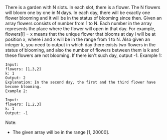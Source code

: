 There is a garden with N slots. In each slot, there is a flower. The N flowers will bloom one by one in N days. In each day, there will be exactly one flower blooming and it will be in the status of blooming since then.
Given an array flowers consists of number from 1 to N. Each number in the array represents the place where the flower will open in that day.
For example, flowers[i] = x means that the unique flower that blooms at day i will be at position x, where i and x will be in the range from 1 to N.
Also given an integer k, you need to output in which day there exists two flowers in the status of blooming, and also the number of flowers between them is k and these flowers are not blooming.
If there isn't such day, output -1.
Example 1:
```
Input: 
flowers: [1,3,2]
k: 1
Output: 2
Explanation: In the second day, the first and the third flower have become blooming.
Example 2:
```
```
Input: 
flowers: [1,2,3]
k: 1
Output: -1
```
Note:
* The given array will be in the range [1, 20000].